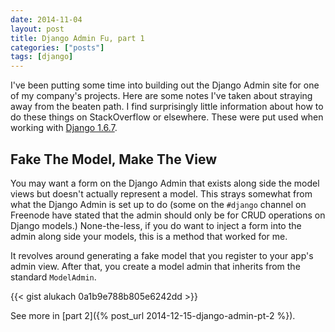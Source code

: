 ```yaml
---
date: 2014-11-04
layout: post
title: Django Admin Fu, part 1
categories: ["posts"]
tags: [django]
---
```


I've been putting some time into building out the Django Admin site for one of my company's projects. Here are some notes I've taken about straying away from the beaten path. I find surprisingly little information about how to do these things on StackOverflow or elsewhere. These were put used when working with [Django 1.6.7](https://docs.djangoproject.com/en/1.6/).

## Fake The Model, Make The View

You may want a form on the Django Admin that exists along side the model views but doesn't actually represent a model.  This strays somewhat from what the Django Admin is set up to do (some on the `#django` channel on Freenode have stated that the admin should only be for CRUD operations on Django models.)  None-the-less, if you do want to inject a form into the admin along side your models, this is a method that worked for me.

It revolves around generating a fake model that you register to your app's admin view. After that, you create a model admin that inherits from the standard `ModelAdmin`.

{{< gist alukach 0a1b9e788b805e6242dd >}}

See more in [part 2]({% post_url 2014-12-15-django-admin-pt-2 %}).
